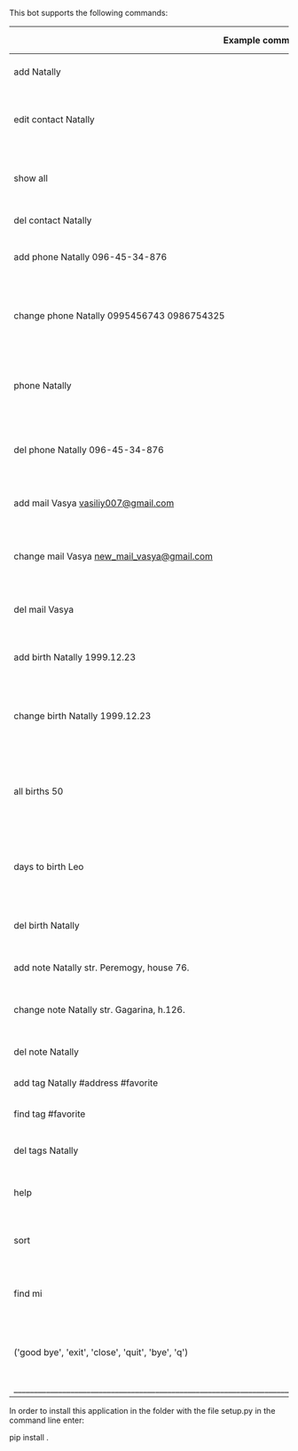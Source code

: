 This bot supports the following commands:

| Example command                                     | Command description
|-----------------------------------------------------|------------------------------------------------------------------
| add Natally                                         | I will save the friend's name
| edit contact Natally                                | I will correct the name of an existing contact
| show all                                            | I will show the entire list of contacts / all contacts
| del contact Natally                                 | I will delete the contact
| add phone Natally 096-45-34-876                     | I will add a number to your contact
| change phone Natally 0995456743 0986754325          | I will change your friend's phone number
| phone Natally                                       | I will show your friend's phone, just enter the name
| del phone Natally 096-45-34-876                     | I will delete your contact's phone number
| add mail Vasya vasiliy007@gmail.com                 | I will add email to your contact
| change mail Vasya new_mail_vasya@gmail.com          | I will change email of your contact
| del mail Vasya                                      | I will delete email of your contact
| add birth Natally 1999.12.23                        | I will add the birthday of your friend
| change birth Natally 1999.12.23                     | I will change your friend's date of birth
| all births 50                                       | I will show the birthdays of all your friends in the next 50 days
| days to birth Leo                                   | I will tell you the number of days until my friend's birthday
| del birth Natally                                   | I will delete your contacts's birthday
| add note Natally str. Peremogy, house 76.           | I will add notes to the contact
| change note Natally str. Gagarina, h.126.           | I will change the contact notes
| del note Natally                                    | I will delete contact notes
| add tag Natally #address #favorite                  | I will add tags
| find tag #favorite                                  | I will show notes with such tags
| del tags Natally                                    | I will delete a note's tags
| help                                                | I will tell you about my possibilities
| sort                                                | I will sort all the files in the folder you choose
| find mi                                             | I will find all record, which contains 'mi'
| ('good bye', 'exit', 'close', 'quit', 'bye', 'q')   | Enter one of these word and I will finish my work
|____________________________________________________________________________________________________________________________|

In order to install this application in the folder with the file setup.py in the command line enter:

pip install .
